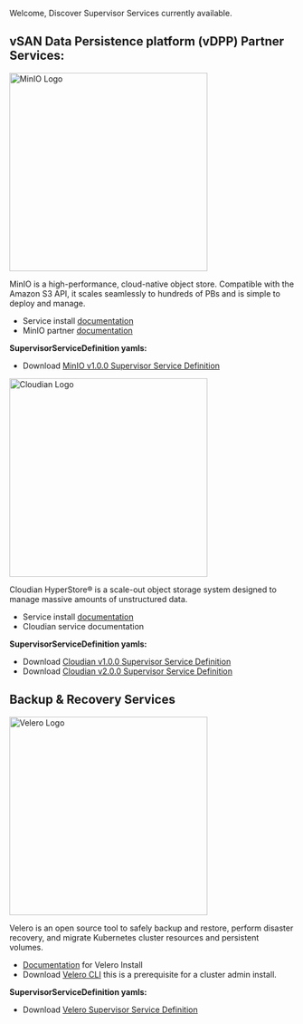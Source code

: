Welcome, Discover Supervisor Services currently available.

## vSAN Data Persistence platform (vDPP) Partner Services: 

<p align="left">
  <img src="https://github.com/vsphere-tmm/Supervisor-Services/blob/main/minio%20logo.svg" width="350" title="MinIO Logo">
</p>
MinIO is a high-performance, cloud-native object store. Compatible with the Amazon S3 API, it scales seamlessly to hundreds of PBs and is simple to deploy and manage.

- Service install [documentation](https://docs.vmware.com/en/VMware-vSphere/7.0/vmware-vsphere-with-tanzu/GUID-F68B264E-76A3-4A6D-A3B0-17153DDF7A18.html)
- MinIO partner [documentation](https://docs.min.io/minio/vsphere/core-concepts/core-concepts.html) 

**SupervisorServiceDefinition yamls:**
 - Download [MinIO v1.0.0 Supervisor Service Definition](https://vmwaresaas.jfrog.io/artifactory/vDPP-Partner-YAML/MinIO/MinIO/SupervisorService/1.0.0/minio-supervisorservice-1.0.0.yaml)

<p align="left">
  <img src="https://github.com/vsphere-tmm/Supervisor-Services/blob/main/cloudian-logo.png" width="350" title="Cloudian Logo">
</p>
Cloudian HyperStore® is a scale-out object storage system designed to manage massive amounts of unstructured data.

- Service install [documentation](https://docs.vmware.com/en/VMware-vSphere/7.0/vmware-vsphere-with-tanzu/GUID-F68B264E-76A3-4A6D-A3B0-17153DDF7A18.html) 
- Cloudian service documentation

**SupervisorServiceDefinition yamls:**
  - Download [Cloudian v1.0.0 Supervisor Service Definition](https://vmwaresaas.jfrog.io/artifactory/vDPP-Partner-YAML/Cloudian/Hyperstore/SupervisorService/1.0.0/hyperstore-supervisorservice-1.0.0.yaml)
  - Download [Cloudian v2.0.0 Supervisor Service Definition](https://vmwaresaas.jfrog.io/artifactory/vDPP-Partner-YAML/Cloudian/Hyperstore/SupervisorService/2.0.0/hyperstore-supervisorservice-2.0.0.yaml)

## Backup & Recovery Services

<p align="left">
  <img src="https://github.com/vsphere-tmm/Supervisor-Services/blob/main/Velero.svg" width="350" title="Velero Logo">
</p>
Velero is an open source tool to safely backup and restore, perform disaster recovery, and migrate Kubernetes cluster resources and persistent volumes.

- [Documentation](https://github.com/vmware-tanzu/velero-plugin-for-vsphere/blob/main/docs/supervisor.md) for Velero Install
- Download [Velero CLI](https://github.com/vmware-tanzu/velero-plugin-for-vsphere/releases/download/v1.1.0/velero-vsphere-1.1.0-linux-amd64.tar.gz) this is a prerequisite for a cluster admin install. 

**SupervisorServiceDefinition yamls:**
- Download [Velero Supervisor Service Definition](https://vmwaresaas.jfrog.io/ui/repos/tree/General/vDPP-Partner-YAML)


